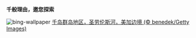 
**千般理由，邀您探索**

![bing-wallpaper](https://www.bing.com/th?id=OHR.ThousandIslands_ZH-CN3197750437_1920x1080.jpg)
[千岛群岛地区，圣劳伦斯河，美加边境 (© benedek/Getty Images)](https://www.bing.com/search?q=%E5%8D%83%E5%B2%9B%E7%BE%A4%E5%B2%9B+%E5%8C%97%E7%BE%8E%E6%B4%B2&amp;form=hpcapt&amp;mkt=zh-cn)
  